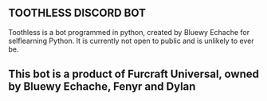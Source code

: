 ## TOOTHLESS DISCORD BOT 

Toothless is a bot programmed in python, created by Bluewy Echache for selflearning Python.
It is currently not open to public and is unlikely to ever be. 

## This bot is a product of Furcraft Universal, owned by Bluewy Echache, Fenyr and Dylan
